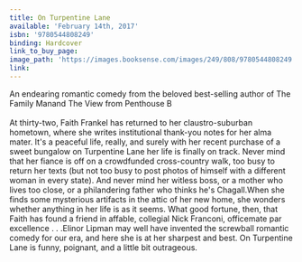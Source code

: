 ```yaml
---
title: On Turpentine Lane
available: 'February 14th, 2017'
isbn: '9780544808249'
binding: Hardcover
link_to_buy_page:
image_path: 'https://images.booksense.com/images/249/808/9780544808249.jpg'
link:
---
```



An endearing romantic comedy from the beloved best-selling author of The Family Manand The View from Penthouse B
<br>
<br>At thirty-two, Faith Frankel has returned to her claustro-suburban hometown, where she writes institutional thank-you notes for her alma mater. It's a peaceful life, really, and surely with her recent purchase of a sweet bungalow on Turpentine Lane her life is finally on track. Never mind that her fiance is off on a crowdfunded cross-country walk, too busy to return her texts (but not too busy to post photos of himself with a different woman in every state). And never mind her witless boss, or a mother who lives too close, or a philandering father who thinks he's Chagall.When she finds some mysterious artifacts in the attic of her new home, she wonders whether anything in her life is as it seems. What good fortune, then, that Faith has found a friend in affable, collegial Nick Franconi, officemate par excellence . . .Elinor Lipman may well have invented the screwball romantic comedy for our era, and here she is at her sharpest and best. On Turpentine Lane is funny, poignant, and a little bit outrageous.